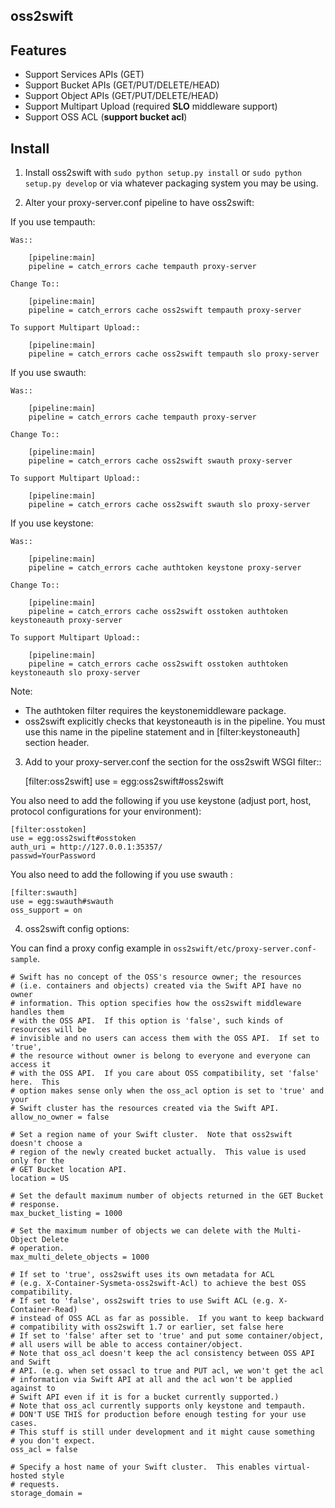 oss2swift
-------

Features
-------
 - Support Services APIs (GET)
 - Support Bucket APIs (GET/PUT/DELETE/HEAD)
 - Support Object APIs (GET/PUT/DELETE/HEAD)
 - Support Multipart Upload (required **SLO** middleware support)
 - Support OSS ACL (**support bucket acl**)

Install
-------

1) Install oss2swift with ``sudo python setup.py install`` or ``sudo python
   setup.py develop`` or via whatever packaging system you may be using.

2) Alter your proxy-server.conf pipeline to have oss2swift:

If you use tempauth:

    Was::

        [pipeline:main]
        pipeline = catch_errors cache tempauth proxy-server

    Change To::

        [pipeline:main]
        pipeline = catch_errors cache oss2swift tempauth proxy-server

    To support Multipart Upload::

        [pipeline:main]
        pipeline = catch_errors cache oss2swift tempauth slo proxy-server


If you use swauth:

    Was::

        [pipeline:main]
        pipeline = catch_errors cache tempauth proxy-server

    Change To::

        [pipeline:main]
        pipeline = catch_errors cache oss2swift swauth proxy-server

    To support Multipart Upload::

        [pipeline:main]
        pipeline = catch_errors cache oss2swift swauth slo proxy-server


If you use keystone:

    Was::

        [pipeline:main]
        pipeline = catch_errors cache authtoken keystone proxy-server

    Change To::

        [pipeline:main]
        pipeline = catch_errors cache oss2swift osstoken authtoken keystoneauth proxy-server

    To support Multipart Upload::

        [pipeline:main]
        pipeline = catch_errors cache oss2swift osstoken authtoken keystoneauth slo proxy-server

Note:
 * The authtoken filter requires the keystonemiddleware package.
 * oss2swift explicitly checks that keystoneauth is in the pipeline.  You must use this name
   in the pipeline statement and in [filter:keystoneauth] section header.

3) Add to your proxy-server.conf the section for the oss2swift WSGI filter::

    [filter:oss2swift]
    use = egg:oss2swift#oss2swift

You also need to add the following if you use keystone (adjust port, host, protocol configurations for your environment):

    [filter:osstoken]
    use = egg:oss2swift#osstoken
    auth_uri = http://127.0.0.1:35357/
    passwd=YourPassword

You also need to add the following if you use swauth :

    [filter:swauth]
    use = egg:swauth#swauth
    oss_support = on

4) oss2swift config options:

 You can find a proxy config example in `oss2swift/etc/proxy-server.conf-sample`.

    # Swift has no concept of the OSS's resource owner; the resources
    # (i.e. containers and objects) created via the Swift API have no owner
    # information. This option specifies how the oss2swift middleware handles them
    # with the OSS API.  If this option is 'false', such kinds of resources will be
    # invisible and no users can access them with the OSS API.  If set to 'true',
    # the resource without owner is belong to everyone and everyone can access it
    # with the OSS API.  If you care about OSS compatibility, set 'false' here.  This
    # option makes sense only when the oss_acl option is set to 'true' and your
    # Swift cluster has the resources created via the Swift API.
    allow_no_owner = false

    # Set a region name of your Swift cluster.  Note that oss2swift doesn't choose a
    # region of the newly created bucket actually.  This value is used only for the
    # GET Bucket location API.
    location = US

    # Set the default maximum number of objects returned in the GET Bucket
    # response.
    max_bucket_listing = 1000

    # Set the maximum number of objects we can delete with the Multi-Object Delete
    # operation.
    max_multi_delete_objects = 1000

    # If set to 'true', oss2swift uses its own metadata for ACL
    # (e.g. X-Container-Sysmeta-oss2swift-Acl) to achieve the best OSS compatibility.
    # If set to 'false', oss2swift tries to use Swift ACL (e.g. X-Container-Read)
    # instead of OSS ACL as far as possible.  If you want to keep backward
    # compatibility with oss2swift 1.7 or earlier, set false here
    # If set to 'false' after set to 'true' and put some container/object,
    # all users will be able to access container/object.
    # Note that oss_acl doesn't keep the acl consistency between OSS API and Swift
    # API. (e.g. when set ossacl to true and PUT acl, we won't get the acl
    # information via Swift API at all and the acl won't be applied against to
    # Swift API even if it is for a bucket currently supported.)
    # Note that oss_acl currently supports only keystone and tempauth.
    # DON'T USE THIS for production before enough testing for your use cases.
    # This stuff is still under development and it might cause something
    # you don't expect.
    oss_acl = false

    # Specify a host name of your Swift cluster.  This enables virtual-hosted style
    # requests.
    storage_domain =
